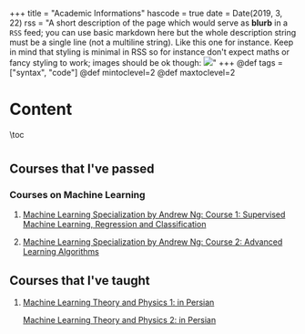 +++
title = "Academic Informations"
hascode = true
date = Date(2019, 3, 22)
rss = "A short description of the page which would serve as **blurb** in a `RSS` feed; you can use basic markdown here but the whole description string must be a single line (not a multiline string). Like this one for instance. Keep in mind that styling is minimal in RSS so for instance don't expect maths or fancy styling to work; images should be ok though: ![](https://upload.wikimedia.org/wikipedia/en/3/32/Rick_and_Morty_opening_credits.jpeg)"
+++
@def tags = ["syntax", "code"]
@def mintoclevel=2
@def maxtoclevel=2

# Content
\toc

#


## **Courses that I've passed**


### **Courses on Machine Learning**

1. [Machine Learning Specialization by Andrew Ng: Course 1: Supervised Machine Learning, Regression and Classification](https://www.coursera.org/account/accomplishments/certificate/EES6X8VY55CM)

2. [Machine Learning Specialization by Andrew Ng: Course 2: Advanced Learning Algorithms](https://www.coursera.org/account/accomplishments/certificate/KQ9764L5FHX7)



## **Courses that I've taught**

1. [Machine Learning Theory and Physics 1: in Persian](https://www.aparat.com/v/2wDxl)

   [Machine Learning Theory and Physics 2: in Persian](https://www.aparat.com/v/OYQjH)